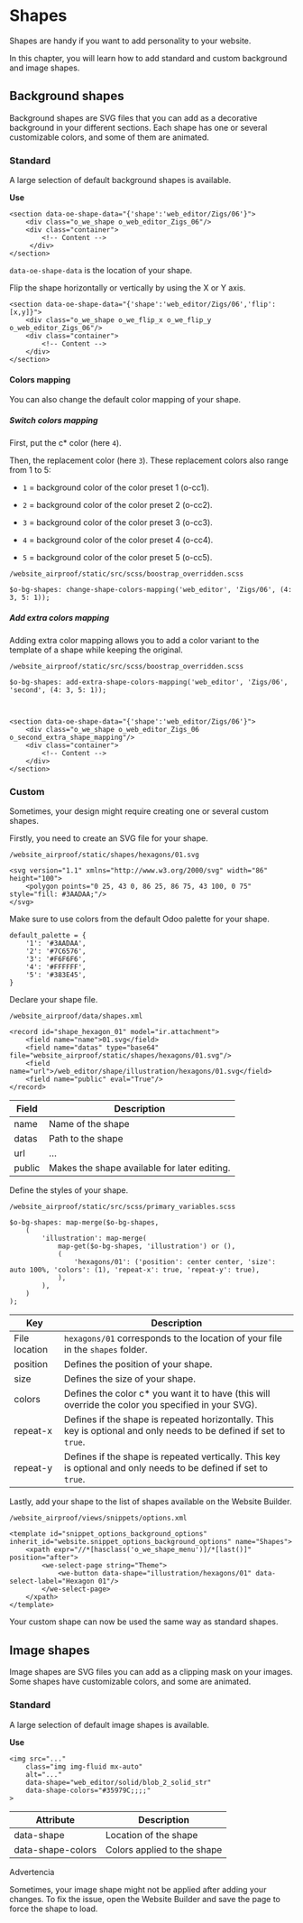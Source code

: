 # Shapes

Shapes are handy if you want to add personality to your website.

In this chapter, you will learn how to add standard and custom background and
image shapes.

## Background shapes

Background shapes are SVG files that you can add as a decorative background in
your different sections. Each shape has one or several customizable colors,
and some of them are animated.

### Standard

A large selection of default background shapes is available.

**Use**

    
    
    <section data-oe-shape-data="{'shape':'web_editor/Zigs/06'}">
        <div class="o_we_shape o_web_editor_Zigs_06"/>
        <div class="container">
            <!-- Content -->
         </div>
    </section>
    

`data-oe-shape-data` is the location of your shape.

Flip the shape horizontally or vertically by using the X or Y axis.

    
    
    <section data-oe-shape-data="{'shape':'web_editor/Zigs/06','flip':[x,y]}">
        <div class="o_we_shape o_we_flip_x o_we_flip_y o_web_editor_Zigs_06"/>
        <div class="container">
            <!-- Content -->
        </div>
    </section>
    

#### Colors mapping

You can also change the default color mapping of your shape.

##### Switch colors mapping

First, put the c* color (here `4`).

Then, the replacement color (here `3`). These replacement colors also range
from 1 to 5:

  * `1` = background color of the color preset 1 (o-cc1).

  * `2` = background color of the color preset 2 (o-cc2).

  * `3` = background color of the color preset 3 (o-cc3).

  * `4` = background color of the color preset 4 (o-cc4).

  * `5` = background color of the color preset 5 (o-cc5).

`/website_airproof/static/src/scss/boostrap_overridden.scss`

    
    
    $o-bg-shapes: change-shape-colors-mapping('web_editor', 'Zigs/06', (4: 3, 5: 1));
    

##### Add extra colors mapping

Adding extra color mapping allows you to add a color variant to the template
of a shape while keeping the original.

`/website_airproof/static/src/scss/boostrap_overridden.scss`

    
    
    $o-bg-shapes: add-extra-shape-colors-mapping('web_editor', 'Zigs/06', 'second', (4: 3, 5: 1));
    
    
    
    <section data-oe-shape-data="{'shape':'web_editor/Zigs/06'}">
        <div class="o_we_shape o_web_editor_Zigs_06 o_second_extra_shape_mapping"/>
        <div class="container">
            <!-- Content -->
        </div>
    </section>
    

### Custom

Sometimes, your design might require creating one or several custom shapes.

Firstly, you need to create an SVG file for your shape.

`/website_airproof/static/shapes/hexagons/01.svg`

    
    
    <svg version="1.1" xmlns="http://www.w3.org/2000/svg" width="86" height="100">
        <polygon points="0 25, 43 0, 86 25, 86 75, 43 100, 0 75" style="fill: #3AADAA;"/>
    </svg>
    

Make sure to use colors from the default Odoo palette for your shape.

    
    
    default_palette = {
        '1': '#3AADAA',
        '2': '#7C6576',
        '3': '#F6F6F6',
        '4': '#FFFFFF',
        '5': '#383E45',
    }
    

Declare your shape file.

`/website_airproof/data/shapes.xml`

    
    
    <record id="shape_hexagon_01" model="ir.attachment">
        <field name="name">01.svg</field>
        <field name="datas" type="base64" file="website_airproof/static/shapes/hexagons/01.svg"/>
        <field name="url">/web_editor/shape/illustration/hexagons/01.svg</field>
        <field name="public" eval="True"/>
    </record>
    

Field | Description  
---|---  
name | Name of the shape  
datas | Path to the shape  
url | …  
public | Makes the shape available for later editing.  
  
Define the styles of your shape.

`/website_airproof/static/src/scss/primary_variables.scss`

    
    
    $o-bg-shapes: map-merge($o-bg-shapes,
        (
            'illustration': map-merge(
                map-get($o-bg-shapes, 'illustration') or (),
                (
                    'hexagons/01': ('position': center center, 'size': auto 100%, 'colors': (1), 'repeat-x': true, 'repeat-y': true),
                ),
            ),
        )
    );
    

Key | Description  
---|---  
File location | `hexagons/01` corresponds to the location of your file in the `shapes` folder.  
position | Defines the position of your shape.  
size | Defines the size of your shape.  
colors | Defines the color c* you want it to have (this will override the color you specified in your SVG).  
repeat-x | Defines if the shape is repeated horizontally. This key is optional and only needs to be defined if set to `true`.  
repeat-y | Defines if the shape is repeated vertically. This key is optional and only needs to be defined if set to `true`.  
  
Lastly, add your shape to the list of shapes available on the Website Builder.

`/website_airproof/views/snippets/options.xml`

    
    
    <template id="snippet_options_background_options" inherit_id="website.snippet_options_background_options" name="Shapes">
        <xpath expr="//*[hasclass('o_we_shape_menu')]/*[last()]" position="after">
            <we-select-page string="Theme">
                <we-button data-shape="illustration/hexagons/01" data-select-label="Hexagon 01"/>
            </we-select-page>
        </xpath>
    </template>
    

Your custom shape can now be used the same way as standard shapes.

## Image shapes

Image shapes are SVG files you can add as a clipping mask on your images. Some
shapes have customizable colors, and some are animated.

### Standard

A large selection of default image shapes is available.

**Use**

    
    
    <img src="..."
        class="img img-fluid mx-auto"
        alt="..."
        data-shape="web_editor/solid/blob_2_solid_str"
        data-shape-colors="#35979C;;;;"
    >
    

Attribute | Description  
---|---  
data-shape | Location of the shape  
data-shape-colors | Colors applied to the shape  
  
Advertencia

Sometimes, your image shape might not be applied after adding your changes. To
fix the issue, open the Website Builder and save the page to force the shape
to load.

